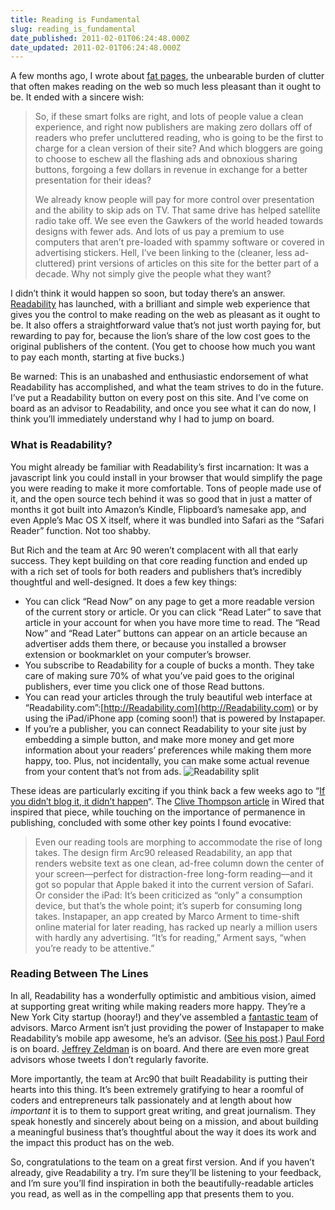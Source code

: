 ```yaml
---
title: Reading is Fundamental
slug: reading_is_fundamental
date_published: 2011-02-01T06:24:48.000Z
date_updated: 2011-02-01T06:24:48.000Z
---
```


A few months ago, I wrote about [fat pages](http://dashes.com/anil/2010/10/page-weight.html), the unbearable burden of clutter that often makes reading on the web so much less pleasant than it ought to be. It ended with a sincere wish:

> So, if these smart folks are right, and lots of people value a clean experience, and right now publishers are making zero dollars off of readers who prefer uncluttered reading, who is going to be the first to charge for a clean version of their site? And which bloggers are going to choose to eschew all the flashing ads and obnoxious sharing buttons, forgoing a few dollars in revenue in exchange for a better presentation for their ideas?
> 
> We already know people will pay for more control over presentation and the ability to skip ads on TV. That same drive has helped satellite radio take off. We see even the Gawkers of the world headed towards designs with fewer ads. And lots of us pay a premium to use computers that aren’t pre-loaded with spammy software or covered in advertising stickers. Hell, I’ve been linking to the (cleaner, less ad-cluttered) print versions of articles on this site for the better part of a decade. Why not simply give the people what they want?

I didn’t think it would happen so soon, but today there’s an answer. [Readability](https://www.readability.com/) has launched, with a brilliant and simple web experience that gives you the control to make reading on the web as pleasant as it ought to be. It also offers a straightforward value that’s not just worth paying for, but rewarding to pay for, because the lion’s share of the low cost goes to the original publishers of the content. (You get to choose how much you want to pay each month, starting at five bucks.)

Be warned: This is an unabashed and enthusiastic endorsement of what Readability has accomplished, and what the team strives to do in the future. I’ve put a Readability button on every post on this site. And I’ve come on board as an advisor to Readability, and once you see what it can do now, I think you’ll immediately understand why I had to jump on board.

### What is Readability?

You might already be familiar with Readability’s first incarnation: It was a javascript link you could install in your browser that would simplify the page you were reading to make it more comfortable. Tons of people made use of it, and the open source tech behind it was so good that in just a matter of months it got built into Amazon’s Kindle, Flipboard’s namesake app, and even Apple’s Mac OS X itself, where it was bundled into Safari as the “Safari Reader” function. Not too shabby.

But Rich and the team at Arc 90 weren’t complacent with all that early success. They kept building on that core reading function and ended up with a rich set of tools for both readers and publishers that’s incredibly thoughtful and well-designed. It does a few key things:

- You can click “Read Now” on any page to get a more readable version of the current story or article. Or you can click “Read Later” to save that article in your account for when you have more time to read. The “Read Now” and “Read Later” buttons can appear on an article because an advertiser adds them there, or because you installed a browser extension or bookmarklet on your computer’s browser.
- You subscribe to Readability for a couple of bucks a month. They take care of making sure 70% of what you’ve paid goes to the original publishers, ever time you click one of those Read buttons.
- You can read your articles through the truly beautiful web interface at “Readability.com”:[http://Readability.com](http://Readability.com) or by using the iPad/iPhone app (coming soon!) that is powered by Instapaper.
- If you’re a publisher, you can connect Readability to your site just by embedding a simple button, and make more money and get more information about your readers’ preferences while making them more happy, too. Plus, not incidentally, you can make some actual revenue from your content that’s not from ads.
![Readability split](http://dashes.com/anil/images/readability-revenues.png)

These ideas are particularly exciting if you think back a few weeks ago to “[If you didn’t blog it, it didn’t happen](http://dashes.com/anil/2011/01/if-you-didnt-blog-it-it-didnt-happen.html)“. The [Clive Thompson article](http://www.wired.com/magazine/2010/12/st_thompson_short_long/) in Wired that inspired that piece, while touching on the importance of permanence in publishing, concluded with some other key points I found evocative:

> Even our reading tools are morphing to accommodate the rise of long takes. The design firm Arc90 released Readability, an app that renders website text as one clean, ad-free column down the center of your screen—perfect for distraction-free long-form reading—and it got so popular that Apple baked it into the current version of Safari. Or consider the iPad: It’s been criticized as “only” a consumption device, but that’s the whole point; it’s superb for consuming long takes. Instapaper, an app created by Marco Arment to time-shift online material for later reading, has racked up nearly a million users with hardly any advertising. “It’s for reading,” Arment says, “when you’re ready to be attentive.”

### Reading Between The Lines

In all, Readability has a wonderfully optimistic and ambitious vision, aimed at supporting great writing while making readers more happy. They’re a New York City startup (hooray!) and they’ve assembled a [fantastic team](https://www.readability.com/about/) of advisors. Marco Arment isn’t just providing the power of Instapaper to make Readability’s mobile app awesome, he’s an advisor. ([See his post](http://www.marco.org/3044068415).) [Paul Ford](http://www.ftrain.com/) is on board. [Jeffrey Zeldman](http://www.zeldman.com/) is on board. And there are even more great advisors whose tweets I don’t regularly favorite.

More importantly, the team at Arc90 that built Readability is putting their hearts into this thing. It’s been extremely gratifying to hear a roomful of coders and entrepreneurs talk passionately and at length about how *important* it is to them to support great writing, and great journalism. They speak honestly and sincerely about being on a mission, and about building a meaningful business that’s thoughtful about the way it does its work and the impact this product has on the web.

So, congratulations to the team on a great first version. And if you haven’t already, give Readability a try. I’m sure they’ll be listening to your feedback, and I’m sure you’ll find inspiration in both the beautifully-readable articles you read, as well as in the compelling app that presents them to you.
